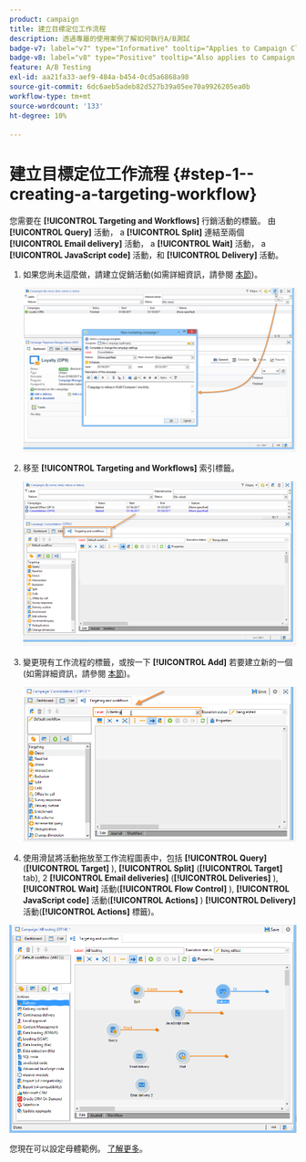 ```yaml
---
product: campaign
title: 建立目標定位工作流程
description: 透過專屬的使用案例了解如何執行A/B測試
badge-v7: label="v7" type="Informative" tooltip="Applies to Campaign Classic v7"
badge-v8: label="v8" type="Positive" tooltip="Also applies to Campaign v8"
feature: A/B Testing
exl-id: aa21fa33-aef9-484a-b454-0cd5a6868a98
source-git-commit: 6dc6aeb5adeb82d527b39a05ee70a9926205ea0b
workflow-type: tm+mt
source-wordcount: '133'
ht-degree: 10%

---
```


# 建立目標定位工作流程 {#step-1--creating-a-targeting-workflow}



您需要在 **[!UICONTROL Targeting and Workflows]** 行銷活動的標籤。 由 **[!UICONTROL Query]** 活動， a **[!UICONTROL Split]** 連結至兩個 **[!UICONTROL Email delivery]** 活動， a **[!UICONTROL Wait]** 活動， a **[!UICONTROL JavaScript code]** 活動，和 **[!UICONTROL Delivery]** 活動。

1. 如果您尚未這麼做，請建立促銷活動(如需詳細資訊，請參閱 [本節](../../campaign/using/setting-up-marketing-campaigns.md#creating-a-campaign))。

   ![](assets/use_case_abtesting_targetwkfl_001.png)

1. 移至 **[!UICONTROL Targeting and Workflows]** 索引標籤。

   ![](assets/use_case_abtesting_targetwkfl_002.png)

1. 變更現有工作流程的標籤，或按一下 **[!UICONTROL Add]** 若要建立新的一個(如需詳細資訊，請參閱 [本節](../../campaign/using/marketing-campaign-deliveries.md#selecting-the-target-population))。

   ![](assets/use_case_abtesting_targetwkfl_003.png)

1. 使用滑鼠將活動拖放至工作流程圖表中，包括 **[!UICONTROL Query]** (**[!UICONTROL Target]** ), **[!UICONTROL Split]** (**[!UICONTROL Target]** tab), 2 **[!UICONTROL Email deliveries]** (**[!UICONTROL Deliveries]** ), **[!UICONTROL Wait]** 活動(**[!UICONTROL Flow Control]** ), **[!UICONTROL JavaScript code]** 活動(**[!UICONTROL Actions]** ) **[!UICONTROL Delivery]** 活動(**[!UICONTROL Actions]** 標籤)。

![](assets/use_case_abtesting_targetwkfl_004.png)

您現在可以設定母體範例。 [了解更多](a-b-testing-uc-population-samples.md)。
